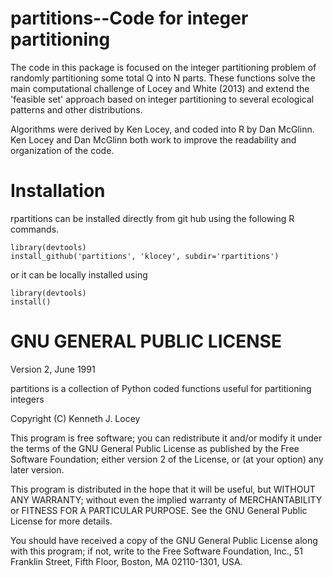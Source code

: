 partitions--Code for integer partitioning
=========================================

The code in this package is focused on the integer partitioning problem of randomly partitioning
some total Q into N parts. These functions solve the main computational challenge of Locey and White (2013)
and extend the 'feasible set' approach based on integer partitioning to several ecological patterns and 
other distributions. 


Algorithms were derived by Ken Locey, and coded into R by Dan McGlinn. Ken Locey and Dan McGlinn both work to improve the readability
and organization of the code.

Installation
============
rpartitions can be installed directly from git hub using the following R commands.

    library(devtools)
    install_github('partitions', 'klocey', subdir='rpartitions')

or it can be locally installed using

    library(devtools)
    install()

GNU GENERAL PUBLIC LICENSE
==========================
Version 2, June 1991

partitions is a collection of Python coded functions useful for
partitioning integers

Copyright (C) Kenneth J. Locey

This program is free software; you can redistribute it and/or
modify it under the terms of the GNU General Public License
as published by the Free Software Foundation; either version 2
of the License, or (at your option) any later version.

This program is distributed in the hope that it will be useful,
but WITHOUT ANY WARRANTY; without even the implied warranty of
MERCHANTABILITY or FITNESS FOR A PARTICULAR PURPOSE.  See the
GNU General Public License for more details.

You should have received a copy of the GNU General Public License
along with this program; if not, write to the Free Software
Foundation, Inc., 51 Franklin Street, Fifth Floor, Boston, MA  02110-1301, USA.

